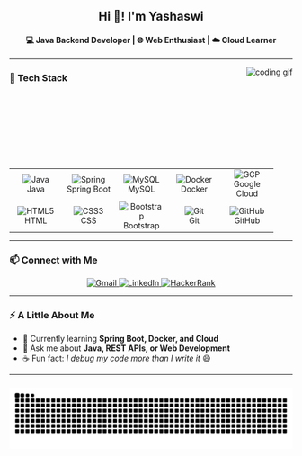 <h2 align="center">Hi 👋! I'm Yashaswi</h2>
<h4 align="center">💻 Java Backend Developer | 🌐 Web Enthusiast | ☁️ Cloud Learner</h4>

---

<img align="right" height="180" src="https://media.giphy.com/media/v1.Y2lkPTc5MGI3NjExdW9oeWs5bGlmaXB0cHpqY2o0bmNzYWo3NXhpdGJna2ZydG91dXQwdyZlcD12MV9zdGlja2Vyc19zZWFyY2gmY3Q9cw/BEAUgdz2vtLubrfTc3/giphy.gif" alt="coding gif" />

### 🚀 Tech Stack

<div align="left">
<table>
<tr>
<td align="center" width="80">
  <img src="https://cdn.jsdelivr.net/gh/devicons/devicon/icons/java/java-original.svg" height="40" alt="Java" /><br>Java
</td>
<td align="center" width="80">
  <img src="https://cdn.jsdelivr.net/gh/devicons/devicon/icons/spring/spring-original.svg" height="40" alt="Spring" /><br>Spring Boot
</td>
<td align="center" width="80">
  <img src="https://cdn.jsdelivr.net/gh/devicons/devicon/icons/mysql/mysql-original.svg" height="40" alt="MySQL" /><br>MySQL
</td>
<td align="center" width="80">
  <img src="https://cdn.jsdelivr.net/gh/devicons/devicon/icons/docker/docker-original.svg" height="40" alt="Docker" /><br>Docker
</td>
<td align="center" width="80">
  <img src="https://cdn.jsdelivr.net/gh/devicons/devicon/icons/googlecloud/googlecloud-original.svg" height="40" alt="GCP" /><br>Google Cloud
</td>
</tr>
<tr>
<td align="center" width="80">
  <img src="https://cdn.jsdelivr.net/gh/devicons/devicon/icons/html5/html5-original.svg" height="40" alt="HTML5" /><br>HTML
</td>
<td align="center" width="80">
  <img src="https://cdn.jsdelivr.net/gh/devicons/devicon/icons/css3/css3-original.svg" height="40" alt="CSS3" /><br>CSS
</td>
<td align="center" width="80">
  <img src="https://cdn.jsdelivr.net/gh/devicons/devicon/icons/bootstrap/bootstrap-original.svg" height="40" alt="Bootstrap" /><br>Bootstrap
</td>
<td align="center" width="80">
  <img src="https://cdn.jsdelivr.net/gh/devicons/devicon/icons/git/git-original.svg" height="40" alt="Git" /><br>Git
</td>
<td align="center" width="80">
  <img src="https://cdn.jsdelivr.net/gh/devicons/devicon/icons/github/github-original.svg" height="40" alt="GitHub" /><br>GitHub
</td>
</tr>
</table>
</div>

---

### 📫 Connect with Me

<div align="center">
  <a href="mailto:yashaswich9@gmail.com" target="_blank">
    <img src="https://img.shields.io/static/v1?message=Gmail&logo=gmail&label=&color=D14836&logoColor=white&style=for-the-badge" height="35" alt="Gmail" />
  </a>
  <a href="https://www.linkedin.com/in/yashaswi-chinthaguntla" target="_blank">
    <img src="https://img.shields.io/static/v1?message=LinkedIn&logo=linkedin&label=&color=0077B5&logoColor=white&style=for-the-badge" height="35" alt="LinkedIn" />
  </a>
  <a href="https://www.hackerrank.com/profile/yashaswich9" target="_blank">
    <img src="https://img.shields.io/static/v1?message=HackerRank&logo=hackerrank&label=&color=2EC866&logoColor=white&style=for-the-badge" height="35" alt="HackerRank" />
  </a>
</div>

---

### ⚡ A Little About Me
- 🌱 Currently learning **Spring Boot, Docker, and Cloud**  
- 💬 Ask me about **Java, REST APIs, or Web Development**  
- ☕ Fun fact: *I debug my code more than I write it* 😅

---

### 

<div align="center">
  <img src="https://raw.githubusercontent.com/yashch9/yashch9/output/github-contribution-grid-snake-pacman.svg" alt="Pac-Man contribution animation" />
</div>







